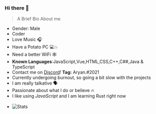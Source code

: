 ### Hi there 👋
> A Brief Bio About me
- Gender: Male
- Coder
- Love Music 🎧
- Have a Potato PC 💻💥
- Need a better WiFi 🕸 
- **Known Languages**:JavaScript,Vue,HTML,CSS,C++,C##,Java & TypeScript
- Contact me on [Discord](https://discord.com)! **Tag:** Aryan.#2021
- Currently undergoing burnout, so going a bit slow with the projects
- I am really talkative 🗣 
- Passionate about what I do or believe 🔥 
- I like using *JavaScript* and I am learning Rust right now 
<br><br>
- ![Stats](https://github-readme-stats.vercel.app/api?username=thebestdiscorddev&show_icons=false&theme=radical)



